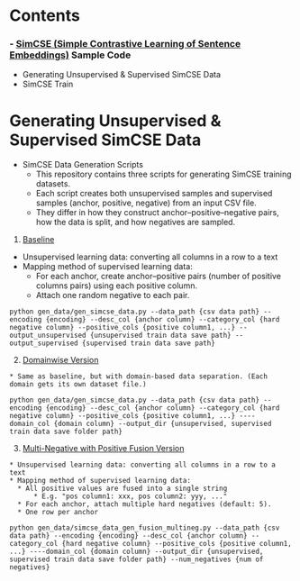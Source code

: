 Contents
=============

### - [SimCSE (Simple Contrastive Learning of Sentence Embeddings)](https://aclanthology.org/2021.emnlp-main.552) Sample Code
* Generating Unsupervised & Supervised SimCSE Data
* SimCSE Train

Generating Unsupervised & Supervised SimCSE Data
=============

  * SimCSE Data Generation Scripts
    * This repository contains three scripts for generating SimCSE training datasets.
    * Each script creates both unsupervised samples and supervised samples (anchor, positive, negative) from an input CSV file.
    * They differ in how they construct anchor–positive–negative pairs, how the data is split, and how negatives are sampled.
   
  1. [Baseline](gen_data/simcse_data_gen_basic.py)

  * Unsupervised learning data: converting all columns in a row to a text
  * Mapping method of supervised learning data:
    * For each anchor, create anchor–positive pairs (number of positive columns pairs) using each positive column.
    * Attach one random negative to each pair.

```
python gen_data/gen_simcse_data.py --data_path {csv data path} --encoding {encoding} --desc_col {anchor column} --category_col {hard negative column} --positive_cols {positive column1, ...} --output_unsupervised {unsupervised train data save path} --output_supervised {supervised train data save path}
```

  2. [Domainwise Version](gen_data/simcse_data_gen_domainwise.py)

    * Same as baseline, but with domain-based data separation. (Each domain gets its own dataset file.)

```
python gen_data/gen_simcse_data.py --data_path {csv data path} --encoding {encoding} --desc_col {anchor column} --category_col {hard negative column} --positive_cols {positive column1, ...} ----domain_col {domain column} --output_dir {unsupervised, supervised train data save folder path}
```

  3. [Multi-Negative with Positive Fusion Version](gen_data/simcse_data_gen_domainwise.py)

    * Unsupervised learning data: converting all columns in a row to a text
    * Mapping method of supervised learning data:
      * All positive values are fused into a single string
          * E.g. "pos column1: xxx, pos column2: yyy, ..."
      * For each anchor, attach multiple hard negatives (default: 5).
      * One row per anchor
      
```
python gen_data/simcse_data_gen_fusion_multineg.py --data_path {csv data path} --encoding {encoding} --desc_col {anchor column} --category_col {hard negative column} --positive_cols {positive column1, ...} ----domain_col {domain column} --output_dir {unsupervised, supervised train data save folder path} --num_negatives {num of negatives}
```
